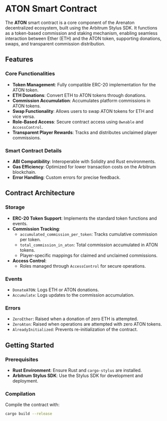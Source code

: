 # ATON Smart Contract

The **ATON** smart contract is a core component of the Arenaton decentralized ecosystem, built using the Arbitrum Stylus SDK. It functions as a token-based commission and staking mechanism, enabling seamless interaction between Ether (ETH) and the ATON token, supporting donations, swaps, and transparent commission distribution.

## Features

### Core Functionalities

- **Token Management**: Fully compatible ERC-20 implementation for the ATON token.
- **ETH Donations**: Convert ETH to ATON tokens through donations.
- **Commission Accumulation**: Accumulates platform commissions in ATON tokens.
- **Swap Functionality**: Allows users to swap ATON tokens for ETH and vice versa.
- **Role-Based Access**: Secure contract access using `Ownable` and `AccessControl`.
- **Transparent Player Rewards**: Tracks and distributes unclaimed player commissions.

### Smart Contract Details

- **ABI Compatibility**: Interoperable with Solidity and Rust environments.
- **Gas Efficiency**: Optimized for lower transaction costs on the Arbitrum blockchain.
- **Error Handling**: Custom errors for precise feedback.

## Contract Architecture

### Storage

- **ERC-20 Token Support**: Implements the standard token functions and events.
- **Commission Tracking**:
  - `accumulated_commission_per_token`: Tracks cumulative commission per token.
  - `total_commission_in_aton`: Total commission accumulated in ATON tokens.
  - Player-specific mappings for claimed and unclaimed commissions.
- **Access Control**:
  - Roles managed through `AccessControl` for secure operations.

### Events

- `DonateATON`: Logs ETH or ATON donations.
- `Accumulate`: Logs updates to the commission accumulation.

### Errors

- `ZeroEther`: Raised when a donation of zero ETH is attempted.
- `ZeroAton`: Raised when operations are attempted with zero ATON tokens.
- `AlreadyInitialized`: Prevents re-initialization of the contract.

## Getting Started

### Prerequisites

- **Rust Environment**: Ensure Rust and `cargo-stylus` are installed.
- **Arbitrum Stylus SDK**: Use the Stylus SDK for development and deployment.

### Compilation

Compile the contract with:

```bash
cargo build --release
